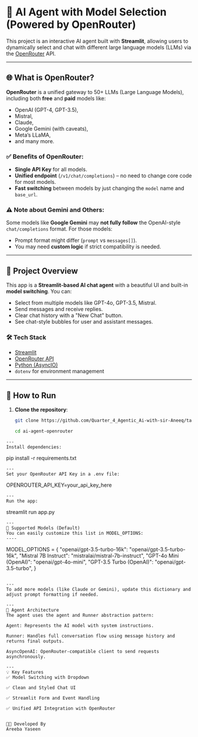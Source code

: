 # 🤖 AI Agent with Model Selection (Powered by OpenRouter)

This project is an interactive AI agent built with **Streamlit**, allowing users to dynamically select and chat with different large language models (LLMs) via the [OpenRouter](https://openrouter.ai/) API.

---

## 🌐 What is OpenRouter?

**OpenRouter** is a unified gateway to 50+ LLMs (Large Language Models), including both **free** and **paid** models like:

- OpenAI (GPT-4, GPT-3.5),
- Mistral,
- Claude,
- Google Gemini (with caveats),
- Meta’s LLaMA,
- and many more.

### ✅ Benefits of OpenRouter:

- **Single API Key** for all models.
- **Unified endpoint** (`/v1/chat/completions`) – no need to change core code for most models.
- **Fast switching** between models by just changing the `model` name and `base_url`.

### ⚠️ Note about Gemini and Others:
Some models like **Google Gemini** may **not fully follow** the OpenAI-style `chat/completions` format. For those models:
- Prompt format might differ (`prompt` vs `messages[]`).
- You may need **custom logic** if strict compatibility is needed.

---

## 🧠 Project Overview

This app is a **Streamlit-based AI chat agent** with a beautiful UI and built-in **model switching**. You can:

- Select from multiple models like GPT-4o, GPT-3.5, Mistral.
- Send messages and receive replies.
- Clear chat history with a "New Chat" button.
- See chat-style bubbles for user and assistant messages.

### 🛠️ Tech Stack

- [Streamlit](https://streamlit.io/)
- [OpenRouter API](https://openrouter.ai/docs)
- [Python (AsyncIO)](https://docs.python.org/3/library/asyncio.html)
- `dotenv` for environment management

---

## 🚀 How to Run

1. **Clone the repository**:
   ```bash
   git clone https://github.com/Quarter_4_Agentic_Ai-with-sir-Aneeq/task1/Practical Work/Repo_03_Open_Roter

   cd ai-agent-openrouter
```
---
Install dependencies:

```
pip install -r requirements.txt
```
---
Set your OpenRouter API Key in a .env file:

```
OPENROUTER_API_KEY=your_api_key_here
```
---
Run the app:

```
streamlit run app.py
```
---
🧪 Supported Models (Default)
You can easily customize this list in MODEL_OPTIONS:
----

```
MODEL_OPTIONS = {
    "openai/gpt-3.5-turbo-16k": "openai/gpt-3.5-turbo-16k",
    "Mistral 7B Instruct": "mistralai/mistral-7b-instruct",
    "GPT-4o Mini (OpenAI)": "openai/gpt-4o-mini",
    "GPT-3.5 Turbo (OpenAI)": "openai/gpt-3.5-turbo",
}
```

---
To add more models (like Claude or Gemini), update this dictionary and adjust prompt formatting if needed.

---
🧠 Agent Architecture
The agent uses the agent and Runner abstraction pattern:

Agent: Represents the AI model with system instructions.

Runner: Handles full conversation flow using message history and returns final outputs.

AsyncOpenAI: OpenRouter-compatible client to send requests asynchronously.

---
💡 Key Features
✅ Model Switching with Dropdown

✅ Clean and Styled Chat UI

✅ Streamlit Form and Event Handling

✅ Unified API Integration with OpenRouter


👩‍💻 Developed By
Areeba Yaseen


